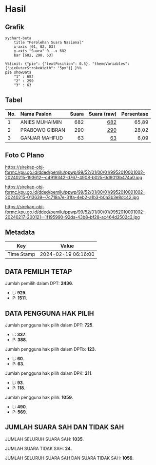 # Hasil

## Grafik

```mermaid
xychart-beta
    title "Perolehan Suara Nasional"
    x-axis [01, 02, 03]
    y-axis "Suara" 0 --> 682
    bar [682, 290, 63]
```

```mermaid
%%{init: {"pie": {"textPosition": 0.5}, "themeVariables": {"pieOuterStrokeWidth": "5px"}} }%%
pie showData
    "1" : 682
    "2" : 290
    "3" : 63
```

## Tabel

| No. | Nama Paslon    | Suara | Suara (raw) | Persentase |
|:--- |:-------------- | -----:| -----------:| ----------:|
| 1   | ANIES MUHAIMIN | 682   | [682][p-1]  | 65,89      |
| 2   | PRABOWO GIBRAN | 290   | [290][p-2]  | 28,02      |
| 3   | GANJAR MAHFUD  | 63    | [63][p-3]   | 6,09       |


[p-1]: https://github.com/gigit-pemilu/pemilu-2024/blob/main/pilpres/hitung-suara/sub/99-luar-negeri/sub/52-istanbul-turki/sub/01-istanbul-turki/sub/0001-istanbul-turki/sub/002-tps-001/sub/paslon-1.txt
[p-2]: https://github.com/gigit-pemilu/pemilu-2024/blob/main/pilpres/hitung-suara/sub/99-luar-negeri/sub/52-istanbul-turki/sub/01-istanbul-turki/sub/0001-istanbul-turki/sub/002-tps-001/sub/paslon-2.txt
[p-3]: https://github.com/gigit-pemilu/pemilu-2024/blob/main/pilpres/hitung-suara/sub/99-luar-negeri/sub/52-istanbul-turki/sub/01-istanbul-turki/sub/0001-istanbul-turki/sub/002-tps-001/sub/paslon-3.txt

## Foto C Plano

https://sirekap-obj-formc.kpu.go.id/dded/pemilu/ppwp/99/52/01/00/01/9952010001002-20240215-193612--c4919342-d767-4908-b025-0d9013b474a0.jpg

https://sirekap-obj-formc.kpu.go.id/dded/pemilu/ppwp/99/52/01/00/01/9952010001002-20240215-013639--7c719a7e-31fa-4eb2-a1b3-b0a3b3e8dc42.jpg

https://sirekap-obj-formc.kpu.go.id/dded/pemilu/ppwp/99/52/01/00/01/9952010001002-20240217-200121--1f195990-92da-43b8-bf28-ac464d2502c3.jpg


## Metadata

| Key        | Value               |
| ---------- | ------------------- |
| Time Stamp | 2024-02-19 06:16:00 |


## DATA PEMILIH TETAP

Jumlah pemilih dalam DPT: **2436**.
 * L: **925**.
 * P: **1511**.

## DATA PENGGUNA HAK PILIH

Jumlah pengguna hak pilih dalam DPT: **725**.
 * L: **337**.
 * P: **388**.

Jumlah pengguna hak pilih dalam DPTb: **123**.
 * L: **60**.
 * P: **63**.

Jumlah pengguna hak pilih dalam DPK: **211**.
 * L: **93**.
 * P: **118**.

Jumlah pengguna hak pilih: **1059**.
 * L: **490**.
 * P: **569**.

## JUMLAH SUARA SAH DAN TIDAK SAH

JUMLAH SELURUH SUARA SAH: **1035**.

JUMLAH SUARA TIDAK SAH: **24**.

JUMLAH SELURUH SUARA SAH DAN SUARA TIDAK SAH: **1059**.


